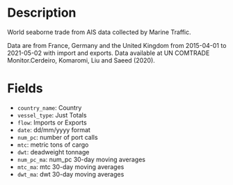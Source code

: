 # Description

World seaborne trade from AIS data collected by Marine Traffic.

Data are from France, Germany and the United Kingdom from 2015-04-01 to 2021-05-02 with import and exports. Data available at UN COMTRADE Monitor.Cerdeiro, Komaromi, Liu and Saeed (2020). 


# Fields

* `country_name`: Country
* `vessel_type`:  Just Totals
* `flow`:          Imports or Exports
* `date`:          dd/mm/yyyy format
* `num_pc`:        number of port calls
* `mtc`:           metric tons of cargo
* `dwt`:           deadweight tonnage
* `num_pc_ma`:    num_pc 30-day moving averages
* `mtc_ma`:        mtc 30-day moving averages
* `dwt_ma`:       dwt 30-day moving averages


